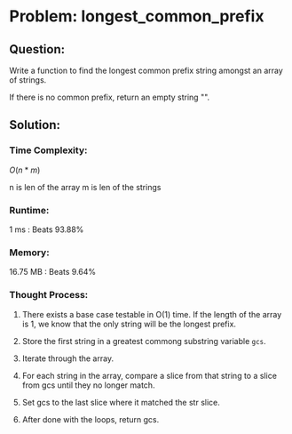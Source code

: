 # Problem: longest_common_prefix

## Question:

Write a function to find the longest common prefix string amongst an array of strings.

If there is no common prefix, return an empty string "".


## Solution:

### Time Complexity:

$O(n*m)$

n is len of the array
m is len of the strings


### Runtime:

1 ms : Beats 93.88%


### Memory:

16.75 MB : Beats 9.64%


### Thought Process:

1. There exists a base case testable in O(1) time. If the length of the array is 1, we know that the only string will be the longest prefix.

2. Store the first string in a greatest commong substring variable ```gcs```.

3. Iterate through the array.

4. For each string in the array, compare a slice from that string to a slice from gcs until they no longer match.

5. Set gcs to the last slice where it matched the str slice.

6. After done with the loops, return gcs.